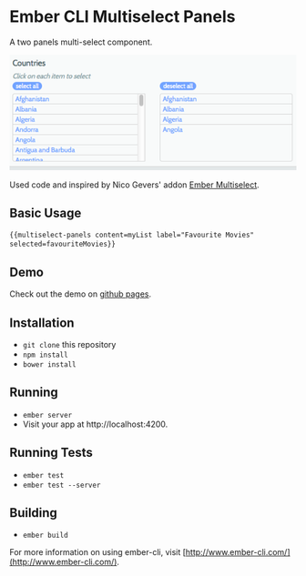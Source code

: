 # Ember CLI Multiselect Panels

A two panels multi-select component.

![Two Panels Multiselect](preview.png?raw=true "Two Panels Multiselect")

Used code and inspired by Nico Gevers' addon [Ember Multiselect](https://github.com/gevious/ember-multiselect "Ember-multiselect").

## Basic Usage

    {{multiselect-panels content=myList label="Favourite Movies" selected=favouriteMovies}}

## Demo
Check out the demo on [github pages](http://checkerap.github.io/ember-multiselect-panels/ "Ember Multiselect Demo").

## Installation

* `git clone` this repository
* `npm install`
* `bower install`

## Running

* `ember server`
* Visit your app at http://localhost:4200.

## Running Tests

* `ember test`
* `ember test --server`

## Building

* `ember build`

For more information on using ember-cli, visit [http://www.ember-cli.com/](http://www.ember-cli.com/).
